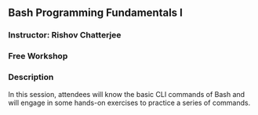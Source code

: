 ## Bash Programming Fundamentals I

### Instructor: Rishov Chatterjee

### Free Workshop

### Description

In this session, attendees will know the basic CLI commands of Bash and will engage in some hands-on exercises to practice a series of commands.
